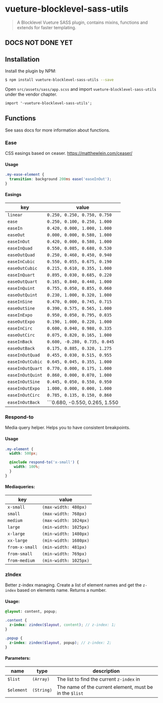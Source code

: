 # vueture-blocklevel-sass-utils
> A Blocklevel Vueture SASS plugin, contains mixins, functions and extends for faster templating.

## DOCS NOT DONE YET ##

## Installation ##
Install the plugin by NPM:
``` bash
$ npm install vueture-blocklevel-sass-utils --save
```

Open ```src/assets/sass/app.scss``` and import ```vueture-blocklevel-sass-utils``` under the vendor chapter.


``` css
import '~vueture-blocklevel-sass-utils';
```

## Functions ##
See sass docs for more information about functions.

### Ease ###
CSS easings based on ceaser. https://matthewlein.com/ceaser/

#### Usage ####
``` scss
.my-ease-element {
  transition: background 200ms ease('easeInOut');
}
```

#### Easings ####
| key  | value |
|---|---|
| ```linear``` | ```0.250, 0.250, 0.750, 0.750``` |
| ```ease``` | ```0.250, 0.100, 0.250, 1.000``` |
| ```easeIn``` | ```0.420, 0.000, 1.000, 1.000``` |
| ```easeOut``` | ```0.000, 0.000, 0.580, 1.000``` |
| ```easeInOut``` | ```0.420, 0.000, 0.580, 1.000``` |
| ```easeInQuad``` | ```0.550, 0.085, 0.680, 0.530``` |
| ```easeOutQuad``` | ```0.250, 0.460, 0.450, 0.940``` |
| ```easeInCubic``` | ```0.550, 0.055, 0.675, 0.190``` |
| ```easeOutCubic``` | ```0.215, 0.610, 0.355, 1.000``` |
| ```easeInQuart``` | ```0.895, 0.030, 0.685, 0.220``` |
| ```easeOutQuart``` | ```0.165, 0.840, 0.440, 1.000``` |
| ```easeInQuint``` | ```0.755, 0.050, 0.855, 0.060``` |
| ```easeOutQuint``` | ```0.230, 1.000, 0.320, 1.000``` |
| ```easeInSine``` | ```0.470, 0.000, 0.745, 0.715``` |
| ```easeOutSine``` | ```0.390, 0.575, 0.565, 1.000``` |
| ```easeInExpo``` | ```0.950, 0.050, 0.795, 0.035``` |
| ```easeOutExpo``` | ```0.190, 1.000, 0.220, 1.000``` |
| ```easeInCirc``` | ```0.600, 0.040, 0.980, 0.335``` |
| ```easeOutCirc``` | ```0.075, 0.820, 0.165, 1.000``` |
| ```easeInBack``` | ```0.600, -0.280, 0.735, 0.045``` |
| ```easeOutBack``` | ```0.175, 0.885, 0.320, 1.275``` |
| ```easeInOutQuad``` | ```0.455, 0.030, 0.515, 0.955``` |
| ```easeInOutCubic``` | ```0.645, 0.045, 0.355, 1.000``` |
| ```easeInOutQuart``` | ```0.770, 0.000, 0.175, 1.000``` |
| ```easeInOutQuint``` | ```0.860, 0.000, 0.070, 1.000``` |
| ```easeInOutSine``` | ```0.445, 0.050, 0.550, 0.950``` |
| ```easeInOutExpo``` | ```1.000, 0.000, 0.000, 1.000``` |
| ```easeInOutCirc``` | ```0.785, 0.135, 0.150, 0.860``` |
| ```easeInOutBack``` | ```0.680, -0.550, 0.265, 1.550 |

### Respond-to ###
Media query helper. Helps you to have consistent breakpoints.

#### Usage ####
``` scss
.my-element {
  width: 500px;

  @include respond-to('x-small') {
    width: 100%;
  }
}
```

#### Mediaqueries: ####
| key  | value |
|---|---|
| ```x-small``` | ```(max-width: 480px)``` |
| ```small``` | ```(max-width: 768px)``` |
| ```medium``` | ```(max-width: 1024px)``` |
| ```large``` | ```(min-width: 1025px)``` |
| ```x-large``` | ```(min-width: 1480px)``` |
| ```xx-large``` | ```(min-width: 1680px)``` |
| ```from-x-small``` | ```(min-width: 481px)``` |
| ```from-small``` | ```(min-width: 769px)``` |
| ```from-medium``` | ```(min-width: 1025px)``` |

### zIndex ###
Better z-index managing. Create a list of element names and get the ```z-index``` based on elements name. Returns a number.

#### Usage: ####
``` scss
@layout: content, popup;

.content {
  z-index: zindex($layout, content); // z-index: 1;
}

.popup {
  z-index: zindex($layout, popup); // z-index: 2;
}
```

#### Parameters: ####

| name | type | description |
|---|---|---|
| ```$list``` | ```(Array)``` | The list to find the current ```z-index``` in |
| ```$element``` | ```(String)``` | The name of the current element, must be in the ```$list``` |
